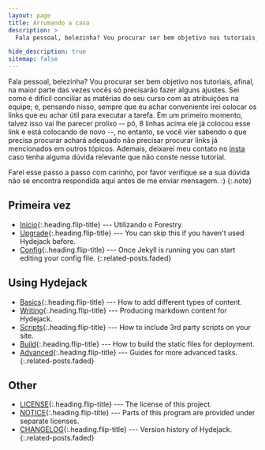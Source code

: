 ```yaml
---
layout: page
title: Arrumando a casa
description: >
  Fala pessoal, belezinha? Vou procurar ser bem objetivo nos tutoriais, afinal, na maior parte das vezes vocês só precisarão fazer alguns ajustes. 

hide_description: true
sitemap: false
---
```


Fala pessoal, belezinha? Vou procurar ser bem objetivo nos tutoriais, afinal, na maior parte das vezes vocês só precisarão fazer alguns ajustes. Sei como é difícil conciliar as matérias do seu curso com as atribuições na equipe; e, pensando nisso, sempre que eu achar conveniente irei colocar os links que eu achar útil para executar a tarefa. Em um primeiro momento, talvez isso vai lhe parecer prolixo -- pô, 8 linhas acima ele já colocou esse link e está colocando de novo --, no entanto, se você vier sabendo o que precisa procurar achará adequado não precisar procurar links já mencionados em outros tópicos. Ademais, deixarei meu contato no [insta](https://www.instagram.com/takeshi.s_/) caso tenha alguma dúvida relevante que não conste nesse tutorial. 

Farei esse passo a passo com carinho, por favor verifique se a sua dúvida não se encontra respondida aqui antes de me enviar mensagem. :)
{:.note}


## Primeira vez
* [Inicio]{:.heading.flip-title} --- Utilizando o Forestry.
* [Upgrade]{:.heading.flip-title} --- You can skip this if you haven't used Hydejack before.
* [Config]{:.heading.flip-title} --- Once Jekyll is running you can start editing your config file.
{:.related-posts.faded}

## Using Hydejack
* [Basics]{:.heading.flip-title} --- How to add different types of content.
* [Writing]{:.heading.flip-title} --- Producing markdown content for Hydejack.
* [Scripts]{:.heading.flip-title} --- How to include 3rd party scripts on your site.
* [Build]{:.heading.flip-title} --- How to build the static files for deployment.
* [Advanced]{:.heading.flip-title} --- Guides for more advanced tasks.
{:.related-posts.faded}

## Other
* [LICENSE]{:.heading.flip-title} --- The license of this project.
* [NOTICE]{:.heading.flip-title} --- Parts of this program are provided under separate licenses.
* [CHANGELOG]{:.heading.flip-title} --- Version history of Hydejack.
{:.related-posts.faded}

[Inicio]: inicio.md
[upgrade]: upgrade.md
[config]: config.md
[basics]: basics.md
[writing]: writing.md
[scripts]: scripts.md
[build]: build.md
[advanced]: advanced.md
[LICENSE]: ../LICENSE.md
[NOTICE]: ../NOTICE.md
[CHANGELOG]: ../CHANGELOG.md
